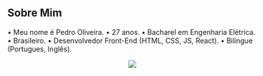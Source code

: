 ## Sobre Mim

• Meu nome é Pedro Oliveira.
• 27 anos.
• Bacharel em Engenharia Elétrica.
• Brasileiro.
• Desenvolvedor Front-End (HTML, CSS, JS, React).
• Bilíngue (Portugues, Inglês).
<br>

<p align="center"> <img src="https://github-readme-stats.vercel.app/api?username=pedrofillipes&count_private=true&show_icons=true&theme=radical" /> </p>
